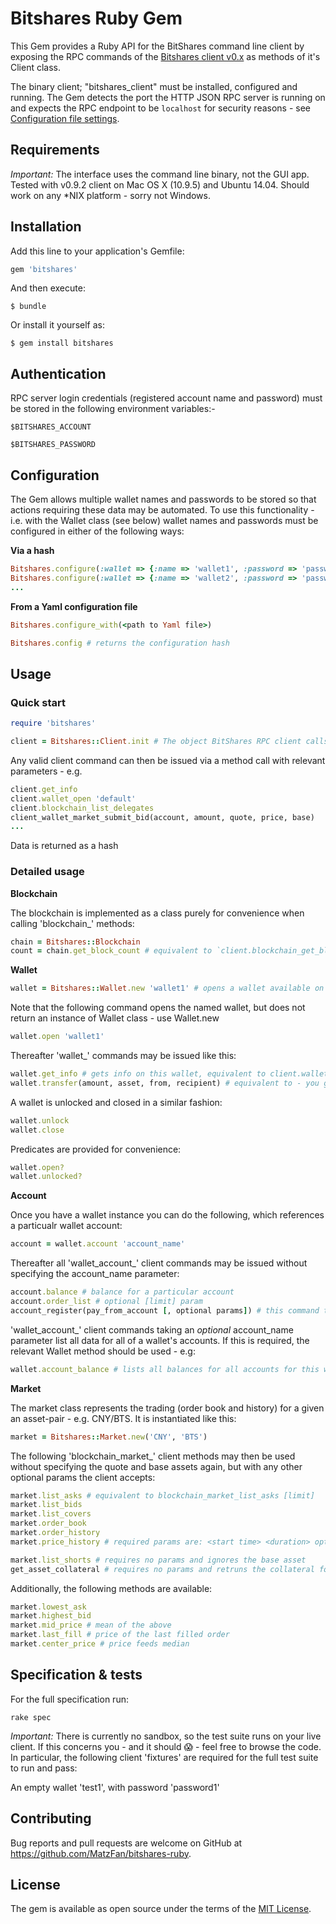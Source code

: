 # Bitshares Ruby Gem

This Gem provides a Ruby API for the BitShares command line client by exposing the RPC commands of the [Bitshares client v0.x](https://github.com/bitshares/bitshares) as methods of it's Client class.

The binary client; "bitshares_client" must be installed, configured and running. The Gem detects the port the HTTP JSON RPC server is running on and expects the RPC endpoint to be `localhost` for security reasons - see [Configuration file settings](http://wiki.bitshares.org/index.php/BitShares/API).

## Requirements

_Important:_ The interface uses the command line binary, not the GUI app.
Tested with v0.9.2 client on Mac OS X (10.9.5) and Ubuntu 14.04. Should work on any *NIX platform - sorry not Windows.

## Installation

Add this line to your application's Gemfile:

```ruby
gem 'bitshares'
```

And then execute:

    $ bundle

Or install it yourself as:

    $ gem install bitshares

## Authentication

RPC server login credentials (registered account name and password) must be stored in the following environment variables:-

  `$BITSHARES_ACCOUNT`

  `$BITSHARES_PASSWORD`

## Configuration

The Gem allows multiple wallet names and passwords to be stored so that actions requiring these data may be automated.
To use this functionality - i.e. with the Wallet class (see below) wallet names and passwords must be configured in either of the following ways:

**Via a hash**
```Ruby
Bitshares.configure(:wallet => {:name => 'wallet1', :password => 'password1'})
Bitshares.configure(:wallet => {:name => 'wallet2', :password => 'password2'})
...
```

**From a Yaml configuration file**
```Ruby
Bitshares.configure_with(<path to Yaml file>)
```

```Ruby
Bitshares.config # returns the configuration hash
```

## Usage

### Quick start

```ruby
require 'bitshares'

client = Bitshares::Client.init # The object BitShares RPC client calls are routed to.
```
Any valid client command can then be issued via a method call with relevant parameters - e.g.

```ruby
client.get_info
client.wallet_open 'default'
client.blockchain_list_delegates
client_wallet_market_submit_bid(account, amount, quote, price, base)
...
```

Data is returned as a hash

### Detailed usage

**Blockchain**

The blockchain is implemented as a class purely for convenience when calling 'blockchain_' methods:
```Ruby
chain = Bitshares::Blockchain
count = chain.get_block_count # equivalent to `client.blockchain_get_block_count`
```

**Wallet**

```Ruby
wallet = Bitshares::Wallet.new 'wallet1' # opens a wallet available on this client.
```
Note that the following command opens the named wallet, but does not return an instance of Wallet class - use Wallet.new
```Ruby
wallet.open 'wallet1'
```

Thereafter 'wallet_' commands may be issued like this:
```Ruby
wallet.get_info # gets info on this wallet, equivalent to client.wallet_get_info
wallet.transfer(amount, asset, from, recipient) # equivalent to - you get the picture..
```
A wallet is unlocked and closed in a similar fashion:
```Ruby
wallet.unlock
wallet.close
```

Predicates are provided for convenience:
```Ruby
wallet.open?
wallet.unlocked?
```

**Account**

Once you have a wallet instance you can do the following, which references a particualr wallet account:
```Ruby
account = wallet.account 'account_name'
```
Thereafter all 'wallet_account_' client commands may be issued without specifying the account_name parameter:
```Ruby
account.balance # balance for a particular account
account.order_list # optional [limit] param
account_register(pay_from_account [, optional params]) # this command takes up to 3 optional params
```
'wallet_account_' client commands taking an *optional* account_name parameter list all data for all of a wallet's accounts. If this is required, the relevant Wallet method should be used - e.g:
```Ruby
wallet.account_balance # lists all balances for all accounts for this wallet (c.c above)
```

**Market**

The market class represents the trading (order book and history) for a given an asset-pair - e.g. CNY/BTS. It is instantiated like this:
```Ruby
market = Bitshares::Market.new('CNY', 'BTS')
```
The following 'blockchain_market_' client methods may then be used without specifying the quote and base assets again, but with any other optional params the client accepts:
```Ruby
market.list_asks # equivalent to blockchain_market_list_asks [limit]
market.list_bids
market.list_covers
market.order_book
market.order_history
market.price_history # required params are: <start time> <duration> optional: [granularity]

market.list_shorts # requires no params and ignores the base asset
get_asset_collateral # requires no params and retruns the collateral for the quote asset (ignores base asset)
```

Additionally, the following methods are available:
```Ruby
market.lowest_ask
market.highest_bid
market.mid_price # mean of the above
market.last_fill # price of the last filled order
market.center_price # price feeds median
```

## Specification & tests

For the full specification run:

`rake spec`

_Important:_ There is currently no sandbox, so the test suite runs on your live client. If this concerns you - and it should :scream: - feel free to browse the code. In particular, the following client 'fixtures' are required for the full test suite to run and pass:

An empty wallet 'test1', with password 'password1'

## Contributing

Bug reports and pull requests are welcome on GitHub at https://github.com/MatzFan/bitshares-ruby.


## License

The gem is available as open source under the terms of the [MIT License](http://opensource.org/licenses/MIT).

